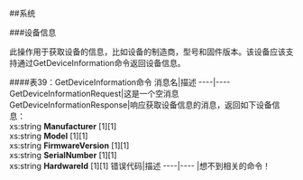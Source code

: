 ##系统

###设备信息

此操作用于获取设备的信息，比如设备的制造商，型号和固件版本。该设备应该支持通过GetDeviceInformation命令返回设备信息。

####表39：GetDeviceInformation命令
消息名|描述
----|----
GetDeviceInformationRequest|这是一个空消息
GetDeviceInformationResponse|响应获取设备信息的消息，返回如下设备信息：<br />xs:string **Manufacturer** [1][1] <br />xs:string **Model** [1][1]<br />xs:string **FirmwareVersion** [1][1]<br />xs:string **SerialNumber** [1][1]<br />xs:string **HardwareId** [1][1]
错误代码|描述
----|----
 |想不到相关的命令！






